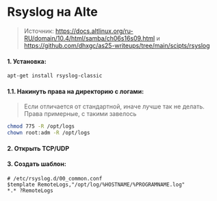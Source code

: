 # Rsyslog на Alte
> Источник: https://docs.altlinux.org/ru-RU/domain/10.4/html/samba/ch06s16s09.html и https://github.com/dhxgc/as25-writeups/tree/main/scipts/rsyslog

#### 1. Установка:
```bash
apt-get install rsyslog-classic
```

#### 1.1. Накинуть права на директорию с логами:
> Если отличается от стандартной, иначе лучше так не делать. Права примерные, с такими завелось
```bash
chmod 775 -R /opt/logs
chown root:adm -R /opt/logs
```

#### 2. Открыть TCP/UDP

#### 3. Создать шаблон:
```
# /etc/rsyslog.d/00_common.conf
$template RemoteLogs,"/opt/log/%HOSTNAME/%PROGRAMNAME.log"
*.* ?RemoteLogs
```